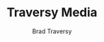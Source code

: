 ---
title: "Traversy Media"
description: "Modern web development crash courses and project tutorials with practical real-world applications."
topic: "YouTube Channels"
category: youtube
author: "Brad Traversy"
url: "https://www.youtube.com/@TraversyMedia"
tags: ["web-development", "crash-courses", "projects", "javascript", "tutorials"]
difficulty: beginner
format: video
estimatedTime: "Variable"
license: "Creative Commons"
isFree: true
isOpenSource: false
publishedAt: 2025-10-16
featured: false
---